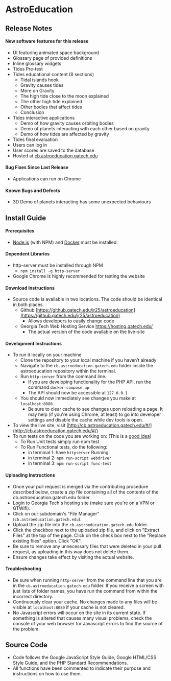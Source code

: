# AstroEducation

## Release Notes
#### New software features for this release
* UI featuring animated space background
* Glossary page of provided definitions
* Inline glossary widgets
* Tides Pre-test
* Tides educational content (8 sections)
    * Tidal islands hook
    * Gravity causes tides
    * More on Gravity
    * The high tide close to the moon explained
    * The other high tide explained
    * Other bodies that affect tides
    * Conclusion
* Tides interactive applications
    * Demo of how gravity causes orbiting bodies
    * Demo of planets interacting with each other based on gravity
    * Demo of how tides are affected by gravity
* Tides final evaluation
* Users can log in
* User scores are saved to the database
* Hosted at [cb.astroeducation.gatech.edu](cb.astroeducation.gatech.edu)

#### Bug Fixes Since Last Release
* Applications can run on Chrome

#### Known Bugs and Defects
* 3D Demo of planets interacting has some unexpected behaviours

## Install Guide
#### Prerequisites
* [Node.js](https://nodejs.org/en/) (with NPM) and [Docker](https://www.docker.com/products/overview) must be installed. 

#### Dependent Libraries
* http-server must be installed through NPM
    * `npm install -g http-server`
* Google Chrome is highly recommended for testing the website

#### Download Instructions
* Source code is available in two locations. The code should be identical in both places.
    * Github [https://github.gatech.edu/jr25/astroeducation](https://github.gatech.edu/jr25/astroeducation)
        * Allows developers to easily change code
    * Georgia Tech Web Hosting Service https://hosting.gatech.edu/
        * The actual version of the code available on the live-site

#### Development Instructions
* To run it locally on your machine
    * Clone the repository to your local machine if you haven’t already
    * Navigate to the `cb.astroeducation.gatech.edu` folder inside the astroeducation repository within the terminal.
    * Run `http-server` from the command line.
        * If you are developing functionality for the PHP API, run the command `docker-compose up`
        * The API should now be accessible at `127.0.0.1`
    * You should now immediately see changes you make at `localhost:8080`.
        * Be sure to clear cache to see changes upon reloading a page. It may help (if you're using Chrome, at least) to go into developer settings and disable the cache while dev tools is open.
* To view the live site, visit [http://cb.astroeducation.gatech.edu/#/](http://cb.astroeducation.gatech.edu/#/)
* To run tests on the code you are working on: (This is a [good idea](https://en.wikipedia.org/wiki/Test-driven_development))
    * To Run Unit tests simply run npm test
    * To Run Functional tests, do the following:
        * in terminal 1: have `httpserver` Running
        * in terminal 2: `npm run-script webdriver`
        * in terminal 3: `npm run-script func-test`

#### Uploading Instructions
* Once your pull request is merged via the contributing procedure described below, create a zip file containing all of the contents of the cb.astroeducation.gatech.edu folder.
* Login to Georgia Tech's hosting site (make sure you're on a VPN or GTWifi).
* Click on our subdomain's "File Manager" (`cb.astroeducation.gatech.edu`).
* Upload the zip file into the `cb.astroeducation.gatech.edu` folder.
* Click the checkbox next to the uploaded zip file, and click on "Extract Files" at the top of the page. Click on the check box next to the "Replace existing files" option. Click "OK".
* Be sure to remove any unnecessary files that were deleted in your pull request, as uploading in this way does not delete them.
* Ensure changes take effect by visiting the actual website.

#### Troubleshooting
* Be sure when running `http-server` from the command line that you are in the `cb.astroeducation.gatech.edu` folder. If you receive a screen with just lists of folder names, you have run the command from within the incorrect directory.
* Continuously clear your cache. No changes made to any files will be visible at `localhost:8080` if your cache is not cleared.
* No Javascript errors will occur on the site in its current state. If something is altered that causes many visual problems, check the console of your web browser for Javascript errors to find the source of the problem.

## Source Code
* Code follows the Google JavaScript Style Guide, Google HTML/CSS Style Guide, and the PHP Standard Recommendations.
* All functions have been commented to indicate their purpose and instructions on how to use them.
